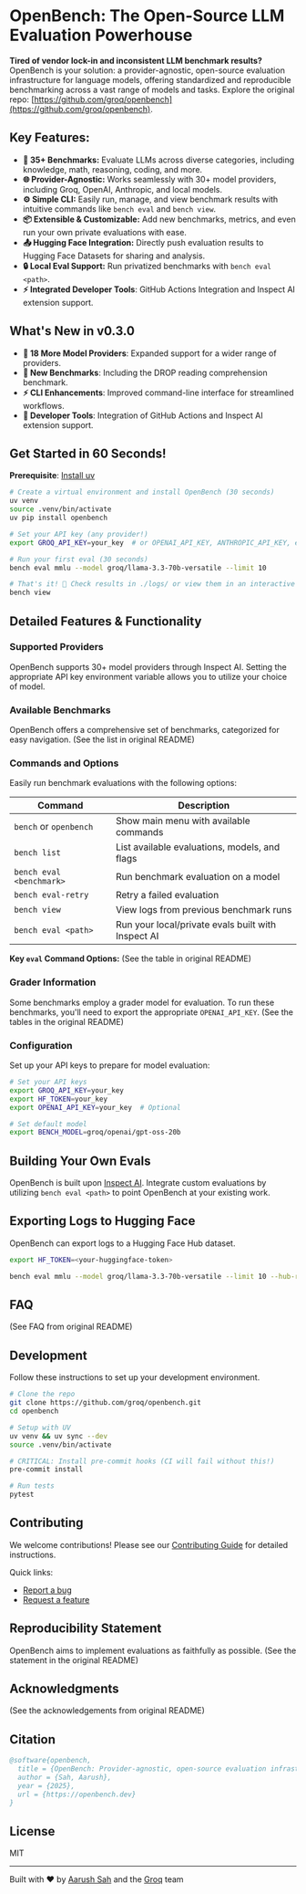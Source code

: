 # OpenBench: The Open-Source LLM Evaluation Powerhouse

**Tired of vendor lock-in and inconsistent LLM benchmark results?** OpenBench is your solution: a provider-agnostic, open-source evaluation infrastructure for language models, offering standardized and reproducible benchmarking across a vast range of models and tasks. Explore the original repo: [https://github.com/groq/openbench](https://github.com/groq/openbench).

## Key Features:

*   **🚀 35+ Benchmarks:** Evaluate LLMs across diverse categories, including knowledge, math, reasoning, coding, and more.
*   **🌐 Provider-Agnostic:** Works seamlessly with 30+ model providers, including Groq, OpenAI, Anthropic, and local models.
*   **⚙️ Simple CLI:** Easily run, manage, and view benchmark results with intuitive commands like `bench eval` and `bench view`.
*   **📦 Extensible & Customizable:** Add new benchmarks, metrics, and even run your own private evaluations with ease.
*   **📤 Hugging Face Integration:** Directly push evaluation results to Hugging Face Datasets for sharing and analysis.
*   **🔒 Local Eval Support:** Run privatized benchmarks with `bench eval <path>`.
*   **⚡ Integrated Developer Tools**: GitHub Actions Integration and Inspect AI extension support.

## What's New in v0.3.0

*   **📡 18 More Model Providers**: Expanded support for a wider range of providers.
*   **🧪 New Benchmarks**: Including the DROP reading comprehension benchmark.
*   **⚡ CLI Enhancements**: Improved command-line interface for streamlined workflows.
*   **🔧 Developer Tools**: Integration of GitHub Actions and Inspect AI extension support.

## Get Started in 60 Seconds!

**Prerequisite**: [Install uv](https://docs.astral.sh/uv/getting-started/installation/)

```bash
# Create a virtual environment and install OpenBench (30 seconds)
uv venv
source .venv/bin/activate
uv pip install openbench

# Set your API key (any provider!)
export GROQ_API_KEY=your_key  # or OPENAI_API_KEY, ANTHROPIC_API_KEY, etc.

# Run your first eval (30 seconds)
bench eval mmlu --model groq/llama-3.3-70b-versatile --limit 10

# That's it! 🎉 Check results in ./logs/ or view them in an interactive UI:
bench view
```

## Detailed Features & Functionality

### Supported Providers

OpenBench supports 30+ model providers through Inspect AI. Setting the appropriate API key environment variable allows you to utilize your choice of model.

### Available Benchmarks

OpenBench offers a comprehensive set of benchmarks, categorized for easy navigation. (See the list in original README)

### Commands and Options

Easily run benchmark evaluations with the following options:

| Command                  | Description                                        |
| ------------------------ | -------------------------------------------------- |
| `bench` or `openbench`   | Show main menu with available commands             |
| `bench list`             | List available evaluations, models, and flags      |
| `bench eval <benchmark>` | Run benchmark evaluation on a model                |
| `bench eval-retry`       | Retry a failed evaluation                          |
| `bench view`             | View logs from previous benchmark runs             |
| `bench eval <path>`      | Run your local/private evals built with Inspect AI |

**Key `eval` Command Options:** (See the table in original README)

### Grader Information

Some benchmarks employ a grader model for evaluation. To run these benchmarks, you'll need to export the appropriate `OPENAI_API_KEY`. (See the tables in the original README)

### Configuration

Set up your API keys to prepare for model evaluation:

```bash
# Set your API keys
export GROQ_API_KEY=your_key
export HF_TOKEN=your_key
export OPENAI_API_KEY=your_key  # Optional

# Set default model
export BENCH_MODEL=groq/openai/gpt-oss-20b
```

## Building Your Own Evals

OpenBench is built upon [Inspect AI](https://inspect.aisi.org.uk/). Integrate custom evaluations by utilizing `bench eval <path>` to point OpenBench at your existing work.

## Exporting Logs to Hugging Face

OpenBench can export logs to a Hugging Face Hub dataset.

```bash
export HF_TOKEN=<your-huggingface-token>

bench eval mmlu --model groq/llama-3.3-70b-versatile --limit 10 --hub-repo <your-username>/openbench-logs
```

## FAQ

(See FAQ from original README)

## Development

Follow these instructions to set up your development environment.

```bash
# Clone the repo
git clone https://github.com/groq/openbench.git
cd openbench

# Setup with UV
uv venv && uv sync --dev
source .venv/bin/activate

# CRITICAL: Install pre-commit hooks (CI will fail without this!)
pre-commit install

# Run tests
pytest
```

## Contributing

We welcome contributions! Please see our [Contributing Guide](CONTRIBUTING.md) for detailed instructions.

Quick links:

*   [Report a bug](https://github.com/groq/openbench/issues/new?assignees=&labels=bug&projects=&template=bug_report.yml)
*   [Request a feature](https://github.com/groq/openbench/issues/new?assignees=&labels=enhancement&projects=&template=feature_request.yml)

## Reproducibility Statement

OpenBench aims to implement evaluations as faithfully as possible. (See the statement in the original README)

## Acknowledgments

(See the acknowledgements from original README)

## Citation

```bibtex
@software{openbench,
  title = {OpenBench: Provider-agnostic, open-source evaluation infrastructure for language models},
  author = {Sah, Aarush},
  year = {2025},
  url = {https://openbench.dev}
}
```

## License

MIT

---

Built with ❤️ by [Aarush Sah](https://github.com/AarushSah) and the [Groq](https://groq.com) team